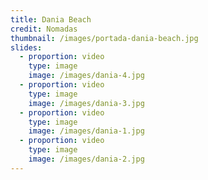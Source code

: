 ```yaml
---
title: Dania Beach
credit: Nomadas
thumbnail: /images/portada-dania-beach.jpg
slides:
  - proportion: video
    type: image
    image: /images/dania-4.jpg
  - proportion: video
    type: image
    image: /images/dania-3.jpg
  - proportion: video
    type: image
    image: /images/dania-1.jpg
  - proportion: video
    type: image
    image: /images/dania-2.jpg
---
```

